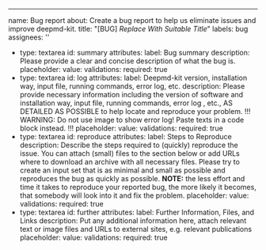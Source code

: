 ---
name: Bug report
about: Create a bug report to help us eliminate issues and improve deepmd-kit.
title: "[BUG] _Replace With Suitable Title_"
labels: bug
assignees: ''
  - type: textarea
    id: summary
    attributes:
      label: Bug summary
      description: Please provide a clear and concise description of what the bug is.
      placeholder: 
      value:
    validations:
      required: true
  - type: textarea
    id: log
    attributes:
      label: Deepmd-kit version, installation way, input file, running commands, error log, etc.
      description: Please provide necessary information including the version of software and installation way, input file, running commands, error log , etc., AS  DETAILED AS POSSIBLE to help locate and reproduce your problem. !!! WARNING: Do not use image to show error log! Paste texts in a code block instead. !!!
      placeholder: 
      value:
    validations:
      required: true
  - type: textarea
    id: reproduce
    attributes:
      label: Steps to Reproduce
      description: Describe the steps required to (quickly) reproduce the issue. You can attach (small) files to the section below or add URLs where to download an archive with all necessary files. Please try to create an input set that is as minimal and small as possible and reproduces the bug as quickly as possible. **NOTE:** the less effort and time it takes to reproduce your reported bug, the more likely it becomes, that somebody will look into it and fix the problem.
      placeholder: 
      value:
    validations:
      required: true
  - type: textarea
    id: further
    attributes:
      label: Further Information, Files, and Links
      description: Put any additional information here, attach relevant text or image files and URLs to external sites, e.g. relevant publications
      placeholder: 
      value:
    validations:
      required: true
